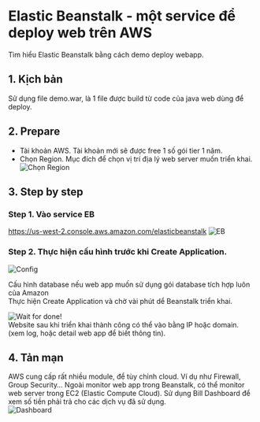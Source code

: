 # Elastic Beanstalk - một service để deploy web trên AWS  
Tìm hiểu Elastic Beanstalk bằng cách demo deploy webapp.

## 1. Kịch bản
Sử dụng file demo.war, là 1 file được build từ code của java web dùng để deploy.
## 2. Prepare
- Tài khoản AWS. Tài khoản mới sẽ được free 1 số gói tier 1 năm.  
- Chọn Region. Mục đích để chọn vị trí địa lý web server muốn triển khai.   
![Chọn Region](https://viblo.asia/uploads/78e2dc43-6017-4cde-8e91-194c0575f7c1.png)

## 3. Step by step
### Step 1. Vào service EB
https://us-west-2.console.aws.amazon.com/elasticbeanstalk
![EB](https://viblo.asia/uploads/38ea1ece-a1bd-44fe-abd0-f8c24943c777.png)

### Step 2. Thực hiện cấu hình trước khi Create Application.
![Config](https://viblo.asia/uploads/0220bf04-6929-4c16-8d43-a6e3e1863f98.png)  

Cấu hình database nếu web app muốn sử dụng gói database tích hợp luôn của Amazon        
Thực hiện Create Application và chờ vài phút dể Beanstalk triển khai.   

![Wait for done](https://viblo.asia/uploads/f191c349-1303-4673-b2be-64d2766e2938.png)!  
Website sau khi triển khai thành công có thể vào bằng IP hoặc domain. (xem log, hoặc detail web app để biết thông tin).   

## 4. Tản mạn   
AWS cung cấp rất nhiều module, để tùy chỉnh cloud. Ví dụ như Firewall, Group Security… Ngoài monitor web app trong Beanstalk, có thể monitor web server trong EC2 (Elastic Compute Cloud). Sử dụng Bill Dashboard để xem số tiền phải trả cho các dịch vụ đã sử dụng.   
![Dashboard](https://viblo.asia/uploads/7d92d4cb-1e57-405b-b808-30662b8fe7f2.png)